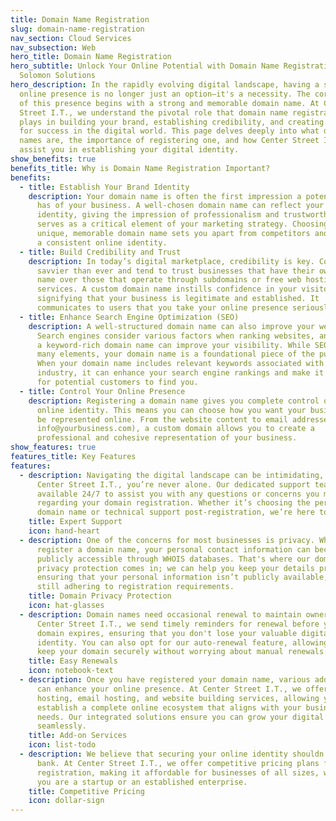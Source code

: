 ```yaml
---
title: Domain Name Registration
slug: domain-name-registration
nav_section: Cloud Services
nav_subsection: Web
hero_title: Domain Name Registration
hero_subtitle: Unlock Your Online Potential with Domain Name Registration from
  Solomon Solutions
hero_description: In the rapidly evolving digital landscape, having a solid
  online presence is no longer just an option—it's a necessity. The cornerstone
  of this presence begins with a strong and memorable domain name. At Center
  Street I.T., we understand the pivotal role that domain name registration
  plays in building your brand, establishing credibility, and creating a pathway
  for success in the digital world. This page delves deeply into what domain
  names are, the importance of registering one, and how Center Street I.T. can
  assist you in establishing your digital identity.
show_benefits: true
benefits_title: Why is Domain Name Registration Important?
benefits:
  - title: Establish Your Brand Identity
    description: Your domain name is often the first impression a potential customer
      has of your business. A well-chosen domain name can reflect your brand's
      identity, giving the impression of professionalism and trustworthiness. It
      serves as a critical element of your marketing strategy. Choosing a
      unique, memorable domain name sets you apart from competitors and provides
      a consistent online identity.
  - title: Build Credibility and Trust
    description: In today’s digital marketplace, credibility is key. Consumers are
      savvier than ever and tend to trust businesses that have their own domain
      name over those that operate through subdomains or free web hosting
      services. A custom domain name instills confidence in your visitors,
      signifying that your business is legitimate and established. It
      communicates to users that you take your online presence seriously.
  - title: Enhance Search Engine Optimization (SEO)
    description: A well-structured domain name can also improve your website's SEO.
      Search engines consider various factors when ranking websites, and having
      a keyword-rich domain name can improve your visibility. While SEO involves
      many elements, your domain name is a foundational piece of the puzzle.
      When your domain name includes relevant keywords associated with your
      industry, it can enhance your search engine rankings and make it easier
      for potential customers to find you.
  - title: Control Your Online Presence
    description: Registering a domain name gives you complete control over your
      online identity. This means you can choose how you want your business to
      be represented online. From the website content to email addresses (like
      info@yourbusiness.com), a custom domain allows you to create a
      professional and cohesive representation of your business.
show_features: true
features_title: Key Features
features:
  - description: Navigating the digital landscape can be intimidating, but with
      Center Street I.T., you’re never alone. Our dedicated support team is
      available 24/7 to assist you with any questions or concerns you may have
      regarding your domain registration. Whether it’s choosing the perfect
      domain name or technical support post-registration, we’re here to help.
    title: Expert Support
    icon: hand-heart
  - description: One of the concerns for most businesses is privacy. When you
      register a domain name, your personal contact information can become
      publicly accessible through WHOIS databases. That's where our domain
      privacy protection comes in; we can help you keep your details private,
      ensuring that your personal information isn’t publicly available, while
      still adhering to registration requirements.
    title: Domain Privacy Protection
    icon: hat-glasses
  - description: Domain names need occasional renewal to maintain ownership. With
      Center Street I.T., we send timely reminders for renewal before your
      domain expires, ensuring that you don't lose your valuable digital
      identity. You can also opt for our auto-renewal feature, allowing you to
      keep your domain securely without worrying about manual renewals.
    title: Easy Renewals
    icon: notebook-text
  - description: Once you have registered your domain name, various add-on services
      can enhance your online presence. At Center Street I.T., we offer web
      hosting, email hosting, and website building services, allowing you to
      establish a complete online ecosystem that aligns with your business’s
      needs. Our integrated solutions ensure you can grow your digital presence
      seamlessly.
    title: Add-on Services
    icon: list-todo
  - description: We believe that securing your online identity shouldn’t break the
      bank. At Center Street I.T., we offer competitive pricing plans for domain
      registration, making it affordable for businesses of all sizes, whether
      you are a startup or an established enterprise.
    title: Competitive Pricing
    icon: dollar-sign
---
```

